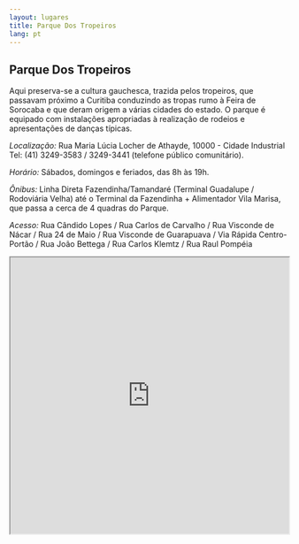 ```yaml
---
layout: lugares
title: Parque Dos Tropeiros
lang: pt
---
```


## Parque Dos Tropeiros

Aqui preserva-se a cultura gauchesca, trazida pelos tropeiros, que passavam próximo a Curitiba conduzindo as tropas rumo à Feira de Sorocaba e que deram origem a várias cidades do estado. O parque é equipado com instalações apropriadas à realização de rodeios e apresentações de danças típicas.


*Localização:*
Rua Maria Lúcia Locher de Athayde, 10000 - Cidade Industrial Tel: (41) 3249-3583 / 3249-3441 (telefone público comunitário).

*Horário:*
Sábados, domingos e feriados, das 8h às 19h.

*Ônibus:*
Linha Direta Fazendinha/Tamandaré (Terminal Guadalupe / Rodoviária Velha) até o Terminal da Fazendinha + Alimentador Vila Marisa, que passa a cerca de 4 quadras do Parque.

*Acesso:*
Rua Cândido Lopes / Rua Carlos de Carvalho / Rua Visconde de Nácar / Rua 24 de Maio / Rua Visconde de Guarapuava / Via Rápida Centro-Portão / Rua João Bettega / Rua Carlos Klemtz / Rua Raul Pompéia

<iframe style="width:100%; height:500px;" src="https://a.tiles.mapbox.com/v3/nolram.il4i9dp8/attribution,zoompan,zoomwheel,geocoder,share.html"></iframe>

